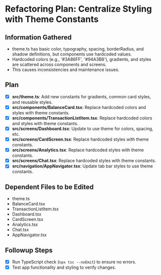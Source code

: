 # Refactoring Plan: Centralize Styling with Theme Constants

## Information Gathered
- theme.ts has basic color, typography, spacing, borderRadius, and shadow definitions, but components use hardcoded values.
- Hardcoded colors (e.g., '#3A86FF', '#94A3B8'), gradients, and styles are scattered across components and screens.
- This causes inconsistencies and maintenance issues.

## Plan
- [x] **src/theme.ts**: Add new constants for gradients, common card styles, and reusable styles.
- [x] **src/components/BalanceCard.tsx**: Replace hardcoded colors and styles with theme constants.
- [x] **src/components/TransactionListItem.tsx**: Replace hardcoded colors and styles with theme constants.
- [x] **src/screens/Dashboard.tsx**: Update to use theme for colors, spacing, etc.
- [x] **src/screens/CardScreen.tsx**: Replace hardcoded styles with theme constants.
- [x] **src/screens/Analytics.tsx**: Replace hardcoded styles with theme constants.
- [x] **src/screens/Chat.tsx**: Replace hardcoded styles with theme constants.
- [x] **src/navigation/AppNavigator.tsx**: Update tab bar styles to use theme constants.

## Dependent Files to be Edited
- theme.ts
- BalanceCard.tsx
- TransactionListItem.tsx
- Dashboard.tsx
- CardScreen.tsx
- Analytics.tsx
- Chat.tsx
- AppNavigator.tsx

## Followup Steps
- [x] Run TypeScript check (`npx tsc --noEmit`) to ensure no errors.
- [x] Test app functionality and styling to verify changes.
